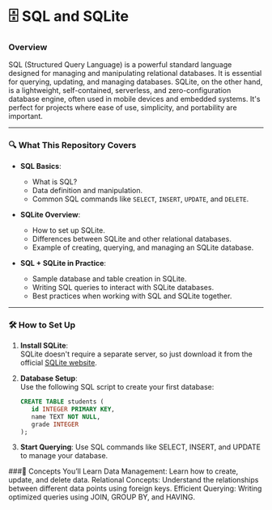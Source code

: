 # 🗄️ SQL and SQLite

### Overview
SQL (Structured Query Language) is a powerful standard language designed for managing and manipulating relational databases. It is essential for querying, updating, and managing databases. SQLite, on the other hand, is a lightweight, self-contained, serverless, and zero-configuration database engine, often used in mobile devices and embedded systems. It's perfect for projects where ease of use, simplicity, and portability are important.

---

### 🔍 What This Repository Covers

- **SQL Basics**:  
  - What is SQL?  
  - Data definition and manipulation.  
  - Common SQL commands like `SELECT`, `INSERT`, `UPDATE`, and `DELETE`.
  
- **SQLite Overview**:  
  - How to set up SQLite.  
  - Differences between SQLite and other relational databases.  
  - Example of creating, querying, and managing an SQLite database.

- **SQL + SQLite in Practice**:
  - Sample database and table creation in SQLite.
  - Writing SQL queries to interact with SQLite databases.
  - Best practices when working with SQL and SQLite together.

---

### 🛠️ How to Set Up

1. **Install SQLite**:  
   SQLite doesn't require a separate server, so just download it from the official [SQLite website](https://sqlite.org/download.html).
   
2. **Database Setup**:  
   Use the following SQL script to create your first database:
   ```sql
   CREATE TABLE students (
      id INTEGER PRIMARY KEY,
      name TEXT NOT NULL,
      grade INTEGER
   );
3. **Start Querying**:
Use SQL commands like SELECT, INSERT, and UPDATE to manage your database.

###🧠 Concepts You’ll Learn
Data Management: Learn how to create, update, and delete data.
Relational Concepts: Understand the relationships between different data points using foreign keys.
Efficient Querying: Writing optimized queries using JOIN, GROUP BY, and HAVING.
